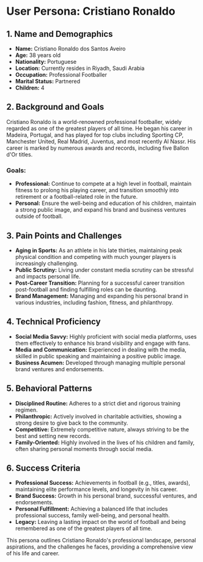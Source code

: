 # User Persona: Cristiano Ronaldo

## 1. Name and Demographics
- **Name:** Cristiano Ronaldo dos Santos Aveiro
- **Age:** 38 years old
- **Nationality:** Portuguese
- **Location:** Currently resides in Riyadh, Saudi Arabia
- **Occupation:** Professional Footballer
- **Marital Status:** Partnered
- **Children:** 4

## 2. Background and Goals
Cristiano Ronaldo is a world-renowned professional footballer, widely regarded as one of the greatest players of all time. He began his career in Madeira, Portugal, and has played for top clubs including Sporting CP, Manchester United, Real Madrid, Juventus, and most recently Al Nassr. His career is marked by numerous awards and records, including five Ballon d'Or titles.

### Goals:
- **Professional:** Continue to compete at a high level in football, maintain fitness to prolong his playing career, and transition smoothly into retirement or a football-related role in the future.
- **Personal:** Ensure the well-being and education of his children, maintain a strong public image, and expand his brand and business ventures outside of football.

## 3. Pain Points and Challenges
- **Aging in Sports:** As an athlete in his late thirties, maintaining peak physical condition and competing with much younger players is increasingly challenging.
- **Public Scrutiny:** Living under constant media scrutiny can be stressful and impacts personal life.
- **Post-Career Transition:** Planning for a successful career transition post-football and finding fulfilling roles can be daunting.
- **Brand Management:** Managing and expanding his personal brand in various industries, including fashion, fitness, and philanthropy.

## 4. Technical Proficiency
- **Social Media Savvy:** Highly proficient with social media platforms, uses them effectively to enhance his brand visibility and engage with fans.
- **Media and Communication:** Experienced in dealing with the media, skilled in public speaking and maintaining a positive public image.
- **Business Acumen:** Developed through managing multiple personal brand ventures and endorsements.

## 5. Behavioral Patterns
- **Disciplined Routine:** Adheres to a strict diet and rigorous training regimen.
- **Philanthropic:** Actively involved in charitable activities, showing a strong desire to give back to the community.
- **Competitive:** Extremely competitive nature, always striving to be the best and setting new records.
- **Family-Oriented:** Highly involved in the lives of his children and family, often sharing personal moments through social media.

## 6. Success Criteria
- **Professional Success:** Achievements in football (e.g., titles, awards), maintaining elite performance levels, and longevity in his career.
- **Brand Success:** Growth in his personal brand, successful ventures, and endorsements.
- **Personal Fulfillment:** Achieving a balanced life that includes professional success, family well-being, and personal health.
- **Legacy:** Leaving a lasting impact on the world of football and being remembered as one of the greatest players of all time.

This persona outlines Cristiano Ronaldo's professional landscape, personal aspirations, and the challenges he faces, providing a comprehensive view of his life and career.